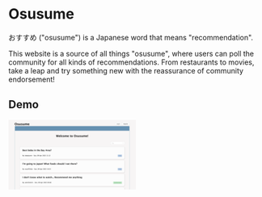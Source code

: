 # Osusume

おすすめ ("osusume") is a Japanese word that means "recommendation".

This website is a source of all things "osusume", where users can poll the
community for all kinds of recommendations. From restaurants to movies, take
a leap and try something new with the reassurance of community endorsement!

## Demo

[<img src="/public/thumbnail.png" width="50%">](https://youtu.be/TWagI6jTSl4 "Osusume Demo")
